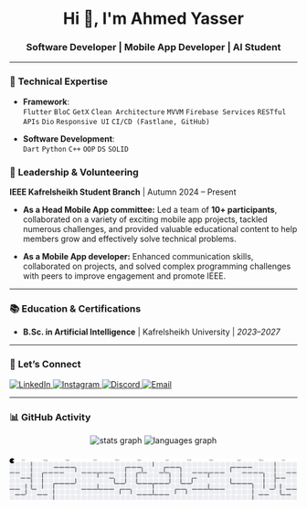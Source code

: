 <h1 align="center">Hi 👋, I'm Ahmed Yasser</h1>
<h3 align="center">Software Developer | Mobile App Developer | AI Student</h3>

---

### 🚀 **Technical Expertise**

- **Framework**:  
  `Flutter` `BloC` `GetX` `Clean Architecture` `MVVM` `Firebase Services` `RESTful APIs` `Dio` `Responsive UI` `CI/CD (Fastlane, GitHub)`

- **Software Development**:  
  `Dart` `Python` `C++` `OOP` `DS` `SOLID`

### 🌟 **Leadership & Volunteering**

**IEEE Kafrelsheikh Student Branch** | Autumn 2024 – Present

- **As a Head Mobile App committee:** Led a team of **10+ participants**, collaborated on a variety of exciting mobile app projects, tackled numerous challenges, and provided valuable educational content to help members grow and effectively solve technical problems.

- **As a Mobile App developer:** Enhanced communication skills, collaborated on projects, and solved complex programming challenges with peers to improve engagement and promote IEEE.

---

### 📚 **Education & Certifications**

- **B.Sc. in Artificial Intelligence** | Kafrelsheikh University | _2023–2027_

---

### 📱 **Let’s Connect**

<p align="left">
  <a href="https://www.linkedin.com/in/khattabx/" target="_blank">
    <img src="https://img.shields.io/badge/LinkedIn-Expertise-0077B5?style=for-the-badge&logo=linkedin" alt="LinkedIn"/>
  </a>
  <a href="https://www.instagram.com/i.khattab_" target="_blank">
    <img src="https://img.shields.io/badge/Instagram-Explore-E4405F?style=for-the-badge&logo=instagram" alt="Instagram"/>
  </a>
  <a href="https://discord.gg/i.khattab" target="_blank">
  <img src="https://img.shields.io/badge/Discord-i.khattab-5865F2?style=for-the-badge&logo=discord" alt="Discord"/>
  </a>
  <a href="mailto:ahvadd.k@gmail.com">
    <img src="https://img.shields.io/badge/Email-Contact%20Me-D14836?style=for-the-badge&logo=gmail" alt="Email"/>
  </a>
</p>

---

### 📊 **GitHub Activity**

<div align="center">
  <img src="https://github-readme-stats.vercel.app/api?username=khattabx&hide_title=false&hide_rank=false&show_icons=true&include_all_commits=true&count_private=true&disable_animations=false&theme=github_dark&locale=en&hide_border=false" height="150" alt="stats graph"  />
  <img src="https://github-readme-stats.vercel.app/api/top-langs?username=khattabx&locale=en&hide_title=false&layout=compact&card_width=320&langs_count=4&theme=github_dark&hide_border=false" height="150" alt="languages graph"  />
</div>

###

<picture>
  <source media="(prefers-color-scheme: dark)" srcset="https://raw.githubusercontent.com/ahvvad/ahvvad/output/pacman-contribution-graph-dark.svg">
  <source media="(prefers-color-scheme: light)" srcset="https://raw.githubusercontent.com/ahvvad/ahvvad/output/pacman-contribution-graph.svg">
  <img alt="pacman contribution graph" src="https://raw.githubusercontent.com/ahvvad/ahvvad/output/pacman-contribution-graph.svg">
</picture>
   

